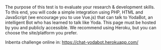 The purpose of this test is to evaluate your research & development skills. To this end, you will code a simple integration using PHP, HTML and JavaScript (we encourage you to use Vue.js) that can talk to YodaBot, an intelligent Bot who has learned to talk like Yoda.
This page must be hosted by you and publicly accessible. We recommend using Heroku, but you can choose the site/platform you prefer.

Inbenta challenge online in:
https://chat-yodabot.herokuapp.com/
